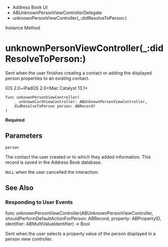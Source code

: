 

- Address Book UI
- ABUnknownPersonViewControllerDelegate
-  unknownPersonViewController(\_:didResolveToPerson:) 

Instance Method

# unknownPersonViewController(\_:didResolveToPerson:)

Sent when the user finishes creating a contact or adding the displayed person properties to an existing contact.

iOS 2.0+iPadOS 2.0+Mac Catalyst 13.1+

``` source
func unknownPersonViewController(
    _ unknownCardViewController: ABUnknownPersonViewController,
    didResolveToPerson person: ABRecord?
)
```

**Required**

## Parameters 

`person`  

The contact the user created or to which they added information. This record is saved in the Address Book database.

`NULL` when the user cancelled the interaction.

## See Also

### Responding to User Events

func unknownPersonViewController(ABUnknownPersonViewController, shouldPerformDefaultActionForPerson: ABRecord, property: ABPropertyID, identifier: ABMultiValueIdentifier) -> Bool

Sent when the user selects a property value of the person displayed in a person view controller.

